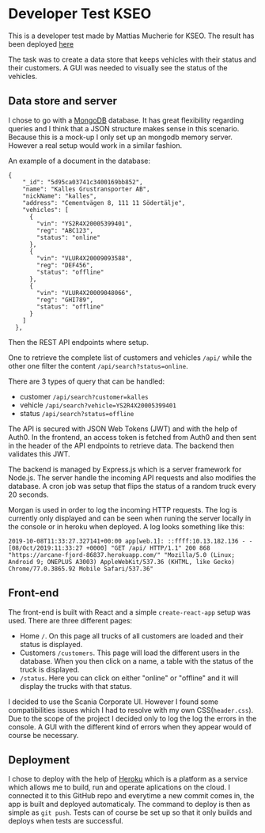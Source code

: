 # Developer Test KSEO

This is a developer test made by Mattias Mucherie for KSEO.
The result has been deployed [here](https://arcane-fjord-86837.herokuapp.com/)

The task was to create a data store that keeps vehicles with their status and their customers.
A GUI was needed to visually see the status of the vehicles.

## Data store and server

I chose to go with a [MongoDB](https://www.mongodb.com/what-is-mongodb) database.
It has great flexibility regarding queries and I think that a JSON structure makes sense in this scenario.
Because this is a mock-up I only set up an mongodb memory server.
However a real setup would work in a similar fashion.

An example of a document in the database:

```
{
    "_id": "5d95ca03741c3400169bb852",
    "name": "Kalles Grustransporter AB",
    "nickName": "kalles",
    "address": "Cementvägen 8, 111 11 Södertälje",
    "vehicles": [
      {
        "vin": "YS2R4X20005399401",
        "reg": "ABC123",
        "status": "online"
      },
      {
        "vin": "VLUR4X20009093588",
        "reg": "DEF456",
        "status": "offline"
      },
      {
        "vin": "VLUR4X20009048066",
        "reg": "GHI789",
        "status": "offline"
      }
    ]
  },
```

Then the REST API endpoints where setup.

One to retrieve the complete list of customers and vehicles `/api/` while the other one filter the content `/api/search?status=online`.

There are 3 types of query that can be handled:

- customer `/api/search?customer=kalles`
- vehicle `/api/search?vehicle=YS2R4X20005399401`
- status `/api/search?status=offline`

The API is secured with JSON Web Tokens (JWT) and with the help of Auth0. In the frontend, an access token is fetched from Auth0 and then sent in the header of the API endpoints to retrieve data. The backend then validates this JWT.

The backend is managed by Express.js which is a server framework for Node.js.
The server handle the incoming API requests and also modifies the database.
A cron job was setup that flips the status of a random truck every 20 seconds.

Morgan is used in order to log the incoming HTTP requests. The log is currently only displayed and can be seen when runing the server locally in the console or in heroku when deployed. A log looks something like this:

```
2019-10-08T11:33:27.327141+00:00 app[web.1]: ::ffff:10.13.182.136 - - [08/Oct/2019:11:33:27 +0000] "GET /api/ HTTP/1.1" 200 868 "https://arcane-fjord-86837.herokuapp.com/" "Mozilla/5.0 (Linux; Android 9; ONEPLUS A3003) AppleWebKit/537.36 (KHTML, like Gecko) Chrome/77.0.3865.92 Mobile Safari/537.36"
```

## Front-end

The front-end is built with React and a simple `create-react-app` setup was used.
There are three different pages:

- Home `/`. On this page all trucks of all customers are loaded and their status is displayed.
- Customers `/customers`. This page will load the different users in the database. When you then click on a name, a table with the status of the truck is displayed.
- `/status`. Here you can click on either "online" or "offline" and it will display the trucks with that status.

I decided to use the Scania Corporate UI. However I found some compatibilities issues which I had to resolve with my own CSS(`header.css`).
Due to the scope of the project I decided only to log the log the errors in the console. A GUI with the different kind of errors when they appear would of course be necessary.

## Deployment

I chose to deploy with the help of [Heroku](http://www.heroku.com) which is a platform as a service which allows me to build, run and operate aplications on the cloud.
I connected it to this GitHub repo and everytime a new commit comes in, the app is built and deployed automaticaly.
The command to deploy is then as simple as `git push`.
Tests can of course be set up so that it only builds and deploys when tests are successful.
